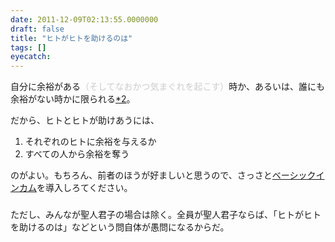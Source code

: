 ```yaml
---
date: 2011-12-09T02:13:55.0000000
draft: false
title: "ヒトがヒトを助けるのは"
tags: []
eyecatch: 
---
```

<p>自分に余裕がある<span style="color: #cccccc">（そしてなおかつ気まぐれを起こす）</span>時か、あるいは、誰にも余裕がない時かに限られる<a href="#fn2" title="今回の震災は良い例だ">*2</a>。</p><p>だから、ヒトとヒトが助けあうには、</p>

<ol>
<li>それぞれのヒトに余裕を与えるか</li>
<li>すべての人から余裕を奪う</li>
</ol><p>のがよい。もちろん、前者のほうが好ましいと思うので、さっさと<a class="keyword" href="http://d.hatena.ne.jp/keyword/%A5%D9%A1%BC%A5%B7%A5%C3%A5%AF%A5%A4%A5%F3%A5%AB%A5%E0">ベーシックインカム</a>を導入しろてください。</p>

<div class="section">
<h3></h3>
<p>ただし、みんなが聖人君子の場合は除く。全員が聖人君子ならば、「ヒトがヒトを助けるのは」などという問自体が愚問になるからだ。</p>

</div>